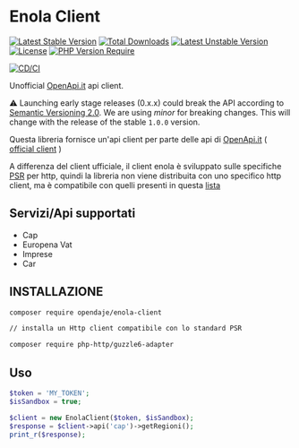 # Enola Client

[![Latest Stable Version](http://poser.pugx.org/opendaje/enola-client/v)](https://packagist.org/packages/opendaje/enola-client) [![Total Downloads](http://poser.pugx.org/opendaje/enola-client/downloads)](https://packagist.org/packages/opendaje/enola-client) [![Latest Unstable Version](http://poser.pugx.org/opendaje/enola-client/v/unstable)](https://packagist.org/packages/opendaje/enola-client) [![License](http://poser.pugx.org/opendaje/enola-client/license)](https://packagist.org/packages/opendaje/enola-client) [![PHP Version Require](http://poser.pugx.org/opendaje/enola-client/require/php)](https://packagist.org/packages/opendaje/enola-client)

[![CD/CI](https://github.com/OpenDaje/enola-client/actions/workflows/cd-ci.yaml/badge.svg)](https://github.com/OpenDaje/enola-client/actions/workflows/cd-ci.yaml)

Unofficial [OpenApi.it](https://developers.openapi.it/) api client.

⚠ Launching early stage releases (0.x.x) could break the API according to [Semantic Versioning 2.0](https://semver.org/). We are using *minor* for breaking changes.
This will change with the release of the stable `1.0.0` version.

Questa libreria fornisce un'api client per parte delle api di [OpenApi.it](https://developers.openapi.it/) ( [official client](https://github.com/openapi-it/OpenApi-PHP) )

A differenza del client ufficiale, il client enola è sviluppato sulle specifiche [PSR](https://www.php-fig.org/psr/psr-18/) per http, quindi la libreria non viene distribuita
con uno specifico http client, ma è compatibile con quelli presenti in questa [lista](https://packagist.org/providers/psr/http-client-implementation)

## Servizi/Api supportati

- Cap
- Europena Vat
- Imprese
- Car

## INSTALLAZIONE

```sh
composer require opendaje/enola-client

// installa un Http client compatibile con lo standard PSR

composer require php-http/guzzle6-adapter
```

## Uso

```php
$token = 'MY_TOKEN';
$isSandbox = true;

$client = new EnolaClient($token, $isSandbox);
$response = $client->api('cap')->getRegioni();
print_r($response);
```